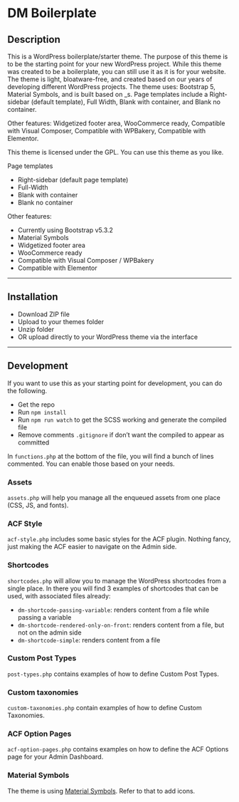 # DM Boilerplate

## Description
This is a WordPress boilerplate/starter theme. The purpose of this theme is to be the starting point for your new WordPress project. While this theme was created to be a boilerplate, you can still use it as it is for your website. The theme is light, bloatware-free, and created based on our years of developing different WordPress projects. The theme uses: Bootstrap 5, Material Symbols, and is built based on _s. Page templates include a Right-sidebar (default template), Full Width, Blank with container, and Blank no container.

Other features: Widgetized footer area, WooCommerce ready, Compatible with Visual Composer, Compatible with WPBakery, Compatible with Elementor.

This theme is licensed under the GPL. You can use this theme as you like.

Page templates
* Right-sidebar (default page template)
* Full-Width
* Blank with container
* Blank no container

Other features:
* Currently using Bootstrap v5.3.2
* Material Symbols
* Widgetized footer area
* WooCommerce ready
* Compatible with Visual Composer / WPBakery
* Compatible with Elementor

---

## Installation

* Download ZIP file
* Upload to your themes folder
* Unzip folder
* OR upload directly to your WordPress theme via the interface

---

## Development

If you want to use this as your starting point for development, you can do the following.
* Get the repo
* Run `npm install`
* Run `npm run watch` to get the SCSS working and generate the compiled file
* Remove comments `.gitignore` if don’t want the compiled to appear as committed

In `functions.php` at the bottom of the file, you will find a bunch of lines commented. You can enable those based on your needs.

### Assets
`assets.php` will help you manage all the enqueued assets from one place (CSS, JS, and fonts).

### ACF Style
`acf-style.php` includes some basic styles for the ACF plugin. Nothing fancy, just making the ACF easier to navigate on the Admin side.

### Shortcodes
`shortcodes.php` will allow you to manage the WordPress shortcodes from a single place. In there you will find 3 examples of shortcodes that can be used, with associated files already:
- `dm-shortcode-passing-variable`: renders content from a file while passing a variable
- `dm-shortcode-rendered-only-on-front`: renders content from a file, but not on the admin side
- `dm-shortcode-simple`: renders content from a file

### Custom Post Types
`post-types.php` contains examples of how to define Custom Post Types.

### Custom taxonomies
`custom-taxonomies.php` contain examples of how to define Custom Taxonomies.

### ACF Option Pages
`acf-option-pages.php` contains examples on how to define the ACF Options page for your Admin Dashboard.

### Material Symbols
The theme is using [Material Symbols](https://fonts.google.com/icons). 
Refer to that to add icons. 
